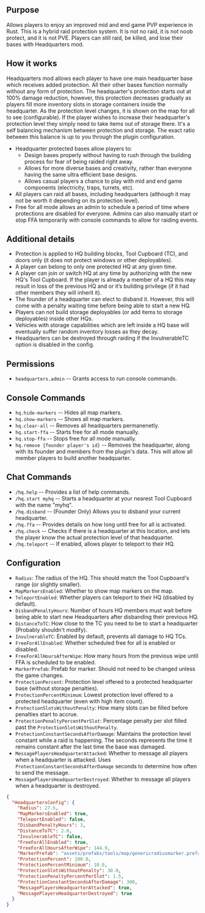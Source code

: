 ## Purpose

Allows players to enjoy an improved mid and end game PVP experience in Rust.  This is a hybrid raid protection system.  It is not no raid, it is not noob protect, and it is not PVE.  Players can still raid, be killed, and lose their bases with Headquarters mod.

## How it works

Headquarters mod allows each player to have one main headquarter base which receives added protection.  All their other bases function normally without any form of protection. The headquarter's protection starts out at 100% damage reduction, however, this protection decreases gradually as players fill more inventory slots in storage containers inside the headquarter.  As the protection level changes, it is shown on the map for all to see (configurable).  If the player wishes to increase their headquarter's protection level they simply need to take items out of storage there.  It's a self balancing mechanism between protection and storage.  The exact ratio between this balance is up to you through the plugin configuration.

* Headquarter protected bases allow players to:
  * Design bases properly without having to rush through the building process for fear of being raided right away.
  * Allows for more diverse bases and creativity, rather than everyone having the same ultra efficient base designs.
  * Allows casual players a chance to play with mid and end game components (electricity, traps, turrets, etc).
* All players can raid all bases, including headquarters (although it may not be worth it depending on its protection level).
* Free for all mode allows an admin to schedule a period of time where protections are disabled for everyone.  Admins can also manually start or stop FFA temporarily with console commands to allow for raiding events.

## Additional details

* Protection is applied to HQ building blocks, Tool Cupboard (TC), and doors only (it does not protect windows or other deployables).
* A player can belong to only one protected HQ at any given time.
* A player can join or switch HQ at any time by authorizing with the new HQ's Tool Cupboard.  If the player is already a member of a HQ this may result in loss of the previous HQ and or it’s building privilege (if it had other members they will inherit it).
* The founder of a headquarter can elect to disband it.  However, this will come with a penalty waiting time before being able to start a new HQ.
* Players can not build storage deployables (or add items to storage deployables) inside other HQs.
* Vehicles with storage capabilities which are left inside a HQ base will eventually suffer random inventory losses as they decay.
* Headquarters can be destroyed through raiding if the InvulnerableTC option is disabled in the config. 

## Permissions

* `headquarters.admin`  -- Grants access to run console commands.

## Console Commands

* `hq.hide-markers` -- Hides all map markers.
* `hq.show-markers` -- Shows all map markers.
* `hq.clear-all` -- Removes all headquarters permanenetly.
* `hq.start-ffa` -- Starts free for all mode manually.
* `hq.stop-ffa` -- Stops free for all mode manually.
* `hq.remove {founder player's id}` -- Removes the headquarter, along with its founder and members from the plugin's data.  This will allow all member players to build another headquarter.

## Chat Commands

* `/hq.help` -- Provides a list of help commands.
* `/hq.start myhq` -- Starts a headquarter at your nearest Tool Cupboard with the name "myhq".
* `/hq.disband` -- (Founder Only) Allows you to disband your current headquarter.
* `/hq.ffa` -- Provides details on how long until free for all is activated.
* `/hq.check` -- Checks if there is a headquarter at this location, and lets the player know the actual protection level of that headquarter.
* `/hq.teleport` -- If enabled, allows player to teleport to their HQ.

## Configuration

- `Radius`: The radius of the HQ. This should match the Tool Cupboard's range (or slightly smaller).
- `MapMarkersEnabled`: Whether to show map markers on the map.
- `TeleportEnabled`: Whether players can teleport to their HQ (disabled by default).
- `DisbandPenaltyHours`: Number of hours HQ members must wait before being able to start new Headquarters after disbanding their previous HQ.
- `DistanceToTC`: How close to the TC you need to be to start a headquarter (Probably shouldn't modify).
- `InvulnerableTC`: Enabled by default, prevents all damage to HQ TCs.
- `FreeForAllEnabled`: Whether scheduled free for all is enabled or disabled.
- `FreeForAllHoursAfterWipe`: How many hours from the previous wipe until FFA is scheduled to be enabled.
- `MarkerPrefab`: Prefab for marker.  Should not need to be changed unless the game changes.
- `ProtectionPercent`: Protection level offered to a protected headquarter base (without storage penalties).
- `ProtectionPercentMinimum`: Lowest protection level offered to a protected headquarter (even with high item count).
- `ProtectionSlotsWithoutPenalty`: How many slots can be filled before penalties start to accrue.
- `ProtectionPenaltyPercentPerSlot`: Percentage penalty per slot filled past the `ProtectionSlotsWithoutPenalty`.
- `ProtectionConstantSecondsAfterDamage`: Maintains the protection level constant while a raid is happening.  The seconds represents the time it remains constant after the last time the base was damaged.
- `MessagePlayersHeadquarterAttacked`: Whether to message all players when a headquarter is attacked.  Uses `ProtectionConstantSecondsAfterDamage` seconds to determine how often to send the message.
- `MessagePlayersHeadquarterDestroyed`: Whether to message all players when a headquarter is destroyed.
```json
{
  "HeadquartersConfig": {
    "Radius": 27.5,
    "MapMarkersEnabled": true,
    "TeleportEnabled": false,
    "DisbandPenaltyHours": 3,
    "DistanceToTC": 2.0,
    "InvulnerableTC": false,
    "FreeForAllEnabled": true,
    "FreeForAllHoursAfterWipe": 144.0,
    "MarkerPrefab": "assets/prefabs/tools/map/genericradiusmarker.prefab",
    "ProtectionPercent": 100.0,
    "ProtectionPercentMinimum": 10.0,
    "ProtectionSlotsWithoutPenalty": 30.0,
    "ProtectionPenaltyPercentPerSlot": 1.5,
    "ProtectionConstantSecondsAfterDamage": 300,
    "MessagePlayersHeadquarterAttacked": true,
    "MessagePlayersHeadquarterDestroyed": true
  }
}
```